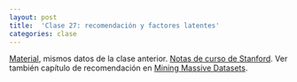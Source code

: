```yaml
---
layout: post
title:  'Clase 27: recomendación y factores latentes'
categories: clase
---
```


[Material](https://www.dropbox.com/s/dyh52fg4zbs1ysy/clase_27.zip?dl=1), mismos datos de la clase anterior. [Notas de curso de Stanford](http://web.stanford.edu/class/cs246/slides/08-recsys2.pdf). Ver también capítulo de recomendación en [Mining Massive Datasets](http://www.mmds.org).